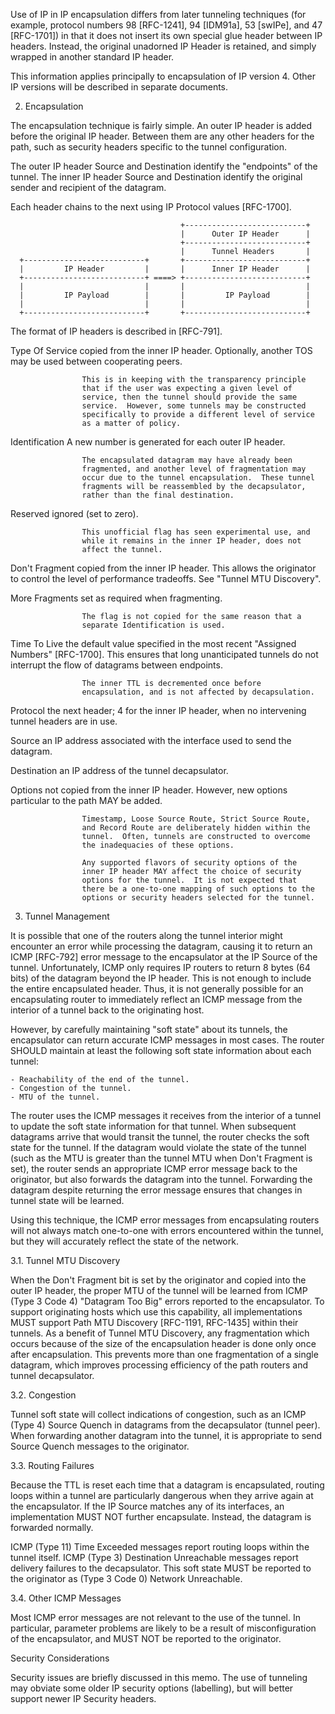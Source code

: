    Use of IP in IP encapsulation differs from later tunneling techniques
   (for example, protocol numbers 98 [RFC-1241], 94 [IDM91a], 53
   [swIPe], and 47 [RFC-1701]) in that it does not insert its own
   special glue header between IP headers.  Instead, the original
   unadorned IP Header is retained, and simply wrapped in another
   standard IP header.

   This information applies principally to encapsulation of IP version
   4.  Other IP versions will be described in separate documents.

2.  Encapsulation

   The encapsulation technique is fairly simple.  An outer IP header is
   added before the original IP header.  Between them are any other
   headers for the path, such as security headers specific to the tunnel
   configuration.

   The outer IP header Source and Destination identify the "endpoints"
   of the tunnel.  The inner IP header Source and Destination identify
   the original sender and recipient of the datagram.

   Each header chains to the next using IP Protocol values [RFC-1700].

                                          +---------------------------+
                                          |      Outer IP Header      |
                                          +---------------------------+
                                          |      Tunnel Headers       |
      +---------------------------+       +---------------------------+
      |         IP Header         |       |      Inner IP Header      |
      +---------------------------+ ====> +---------------------------+
      |                           |       |                           |
      |         IP Payload        |       |         IP Payload        |
      |                           |       |                           |
      +---------------------------+       +---------------------------+

   The format of IP headers is described in [RFC-791].

   Type Of Service  copied from the inner IP header.  Optionally,
                    another TOS may be used between cooperating peers.

                    This is in keeping with the transparency principle
                    that if the user was expecting a given level of
                    service, then the tunnel should provide the same
                    service.  However, some tunnels may be constructed
                    specifically to provide a different level of service
                    as a matter of policy.

   Identification   A new number is generated for each outer IP header.

                    The encapsulated datagram may have already been
                    fragmented, and another level of fragmentation may
                    occur due to the tunnel encapsulation.  These tunnel
                    fragments will be reassembled by the decapsulator,
                    rather than the final destination.

   Reserved
                    ignored (set to zero).


                    This unofficial flag has seen experimental use, and
                    while it remains in the inner IP header, does not
                    affect the tunnel.

   Don't Fragment   copied from the inner IP header.  This allows the
                    originator to control the level of performance
                    tradeoffs.  See "Tunnel MTU Discovery".

   More Fragments   set as required when fragmenting.

                    The flag is not copied for the same reason that a
                    separate Identification is used.

   Time To Live     the default value specified in the most recent
                    "Assigned Numbers" [RFC-1700].  This ensures that
                    long unanticipated tunnels do not interrupt the flow
                    of datagrams between endpoints.

                    The inner TTL is decremented once before
                    encapsulation, and is not affected by decapsulation.

   Protocol         the next header; 4 for the inner IP header, when no
                    intervening tunnel headers are in use.

   Source           an IP address associated with the interface used to
                    send the datagram.

   Destination      an IP address of the tunnel decapsulator.

   Options          not copied from the inner IP header.  However, new
                    options particular to the path MAY be added.

                    Timestamp, Loose Source Route, Strict Source Route,
                    and Record Route are deliberately hidden within the
                    tunnel.  Often, tunnels are constructed to overcome
                    the inadequacies of these options.

                    Any supported flavors of security options of the
                    inner IP header MAY affect the choice of security
                    options for the tunnel.  It is not expected that
                    there be a one-to-one mapping of such options to the
                    options or security headers selected for the tunnel.

3.  Tunnel Management

   It is possible that one of the routers along the tunnel interior
   might encounter an error while processing the datagram, causing it to
   return an ICMP [RFC-792] error message to the encapsulator at the IP
   Source of the tunnel.  Unfortunately, ICMP only requires IP routers
   to return 8 bytes (64 bits) of the datagram beyond the IP header.
   This is not enough to include the entire encapsulated header.  Thus,
   it is not generally possible for an encapsulating router to
   immediately reflect an ICMP message from the interior of a tunnel
   back to the originating host.

   However, by carefully maintaining "soft state" about its tunnels, the
   encapsulator can return accurate ICMP messages in most cases.  The
   router SHOULD maintain at least the following soft state information
   about each tunnel:

    - Reachability of the end of the tunnel.
    - Congestion of the tunnel.
    - MTU of the tunnel.

   The router uses the ICMP messages it receives from the interior of a
   tunnel to update the soft state information for that tunnel.  When
   subsequent datagrams arrive that would transit the tunnel, the router
   checks the soft state for the tunnel.  If the datagram would violate
   the state of the tunnel (such as the MTU is greater than the tunnel
   MTU when Don't Fragment is set), the router sends an appropriate ICMP
   error message back to the originator, but also forwards the datagram
   into the tunnel.  Forwarding the datagram despite returning the error
   message ensures that changes in tunnel state will be learned.

   Using this technique, the ICMP error messages from encapsulating
   routers will not always match one-to-one with errors encountered
   within the tunnel, but they will accurately reflect the state of the
   network.


3.1.  Tunnel MTU Discovery

   When the Don't Fragment bit is set by the originator and copied into
   the outer IP header, the proper MTU of the tunnel will be learned
   from ICMP (Type 3 Code 4) "Datagram Too Big" errors reported to the
   encapsulator.  To support originating hosts which use this
   capability, all implementations MUST support Path MTU Discovery
   [RFC-1191, RFC-1435] within their tunnels.
   As a benefit of Tunnel MTU Discovery, any fragmentation which occurs
   because of the size of the encapsulation header is done only once
   after encapsulation.  This prevents more than one fragmentation of a
   single datagram, which improves processing efficiency of the path
   routers and tunnel decapsulator.


3.2.  Congestion

   Tunnel soft state will collect indications of congestion, such as an
   ICMP (Type 4) Source Quench in datagrams from the decapsulator
   (tunnel peer).  When forwarding another datagram into the tunnel,
   it is appropriate to send Source Quench messages to the originator.


3.3.  Routing Failures

   Because the TTL is reset each time that a datagram is encapsulated,
   routing loops within a tunnel are particularly dangerous when they
   arrive again at the encapsulator.  If the IP Source matches any of
   its interfaces, an implementation MUST NOT further encapsulate.
   Instead, the datagram is forwarded normally.

   ICMP (Type 11) Time Exceeded messages report routing loops within the
   tunnel itself.  ICMP (Type 3) Destination Unreachable messages report
   delivery failures to the decapsulator.  This soft state MUST be
   reported to the originator as (Type 3 Code 0) Network Unreachable.


3.4.  Other ICMP Messages

   Most ICMP error messages are not relevant to the use of the tunnel.
   In particular, parameter problems are likely to be a result of
   misconfiguration of the encapsulator, and MUST NOT be reported to the
   originator.

Security Considerations

   Security issues are briefly discussed in this memo.  The use of
   tunneling may obviate some older IP security options (labelling), but
   will better support newer IP Security headers.